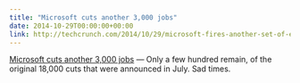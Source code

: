 ```yaml
---
title: "Microsoft cuts another 3,000 jobs"
date: 2014-10-29T00:00:00+00:00
link: http://techcrunch.com/2014/10/29/microsoft-fires-another-set-of-employees-continuing-its-announced-layoff-strategy/
---
```

[Microsoft cuts another 3,000 jobs](http://techcrunch.com/2014/10/29/microsoft-fires-another-set-of-employees-continuing-its-announced-layoff-strategy/) &mdash; 
  Only a few hundred remain, of the original 18,000 cuts that were announced in July. Sad times.
